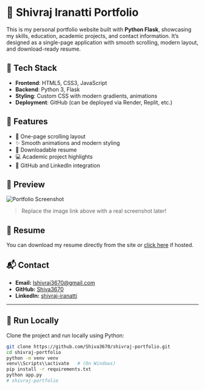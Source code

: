 # 💼 Shivraj Iranatti Portfolio

This is my personal portfolio website built with **Python Flask**, showcasing my skills, education, academic projects, and contact information. It’s designed as a single-page application with smooth scrolling, modern layout, and download-ready resume.

## 🚀 Tech Stack

- **Frontend**: HTML5, CSS3, JavaScript
- **Backend**: Python 3, Flask
- **Styling**: Custom CSS with modern gradients, animations
- **Deployment**: GitHub (can be deployed via Render, Replit, etc.)

## 📂 Features

- 🎯 One-page scrolling layout
- ✨ Smooth animations and modern styling
- 📄 Downloadable resume
- 💻 Academic project highlights
- 🔗 GitHub and LinkedIn integration

## 📸 Preview

![Portfolio Screenshot](https://via.placeholder.com/900x400.png?text=Your+Portfolio+Screenshot)

> Replace the image link above with a real screenshot later!

## 📄 Resume

You can download my resume directly from the site or [click here](static/resume/Shivraj_Resume.pdf) if hosted.

## 📬 Contact

- **Email:** Ishivraj3670@gmail.com
- **GitHub:** [Shiva3670](https://github.com/Shiva3670)
- **LinkedIn:** [shivraj-iranatti](https://www.linkedin.com/in/shivraj-iranatti-4068a0174)

---

## 🧭 Run Locally

Clone the project and run locally using Python:

```bash
git clone https://github.com/Shiva3670/shivraj-portfolio.git
cd shivraj-portfolio
python -m venv venv
venv\\Scripts\\activate   # (On Windows)
pip install -r requirements.txt
python app.py
# shivraj-portfolio

